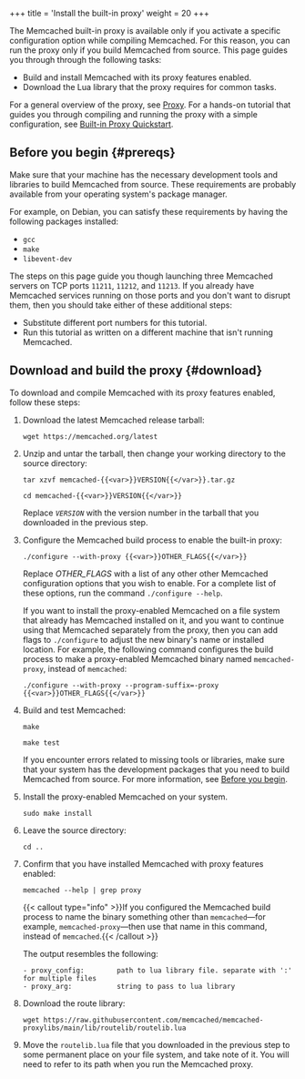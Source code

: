 +++
title = 'Install the built-in proxy'
weight = 20
+++

The Memcached built-in proxy is available only if you activate a specific configuration option while compiling Memcached. For this reason, you can run the proxy only if you build Memcached from source. This page guides you through through the following tasks:

* Build and install Memcached with its proxy features enabled.
* Download the Lua library that the proxy requires for common tasks.

For a general overview of the proxy, see [Proxy]({{<legacy_proxy_base_path>}}). For a hands-on tutorial that guides you through compiling and running the proxy with a simple configuration, see [Built-in Proxy Quickstart]({{<proxy_base_path>}}quickstart).

## Before you begin {#prereqs}

Make sure that your machine has the necessary development tools and libraries
to build Memcached from source. These requirements are probably available from your operating system's package manager.

For example, on Debian, you can satisfy these requirements by having the following packages installed:

* `gcc`
* `make`
* `libevent-dev`

The steps on this page guide you though launching three Memcached servers on TCP ports `11211`, `11212`, and `11213`. If you already have Memcached services running on those ports and you don't want to disrupt them, then you should take either of these additional steps:

* Substitute different port numbers for this tutorial.
* Run this tutorial as written on a different machine that isn't running Memcached.

## Download and build the proxy {#download}

To download and compile Memcached with its proxy features enabled, follow these steps:

1. Download the latest Memcached release tarball:

    ```console
    wget https://memcached.org/latest
    ```

1. Unzip and untar the tarball, then change your working directory to the source directory:

    ```console
    tar xzvf memcached-{{<var>}}VERSION{{</var>}}.tar.gz

    cd memcached-{{<var>}}VERSION{{</var>}}
    ```
    
    Replace <var>`VERSION`</var> with the version number in the tarball that you downloaded in the previous step.
    
1. Configure the Memcached build process to enable the built-in proxy:

    ```console
    ./configure --with-proxy {{<var>}}OTHER_FLAGS{{</var>}}
    ```
    
    Replace <var>OTHER_FLAGS</var> with a list of any other other Memcached configuration options that you wish to enable. For a complete list of these options, run the command `./configure --help`.
    
    If you want to install the proxy-enabled Memcached on a file system that already has Memcached installed on it, and you want to continue using that Memcached separately from the proxy, then you can add flags to `./configure` to adjust the new binary's name or installed location. For example, the following command configures the build process to make a proxy-enabled Memcached binary named `memcached-proxy`, instead of `memcached`:
    
    
    ```console
    ./configure --with-proxy --program-suffix=-proxy {{<var>}}OTHER_FLAGS{{</var>}}
    ```
    

1. Build and test Memcached:

    ```console
    make
    
    make test
    ```
    
    If you encounter errors related to missing tools or libraries, make sure that your system has the development packages that you need to build Memcached from source. For more information, see [Before you begin](#prereqs).
    
1. Install the proxy-enabled Memcached on your system.

    ```console
    sudo make install
    ```
    
1. Leave the source directory:

    ```console
    cd ..
    ```
   
1. Confirm that you have installed Memcached with proxy features enabled:

    ```console
    memcached --help | grep proxy
    ```
   
    {{< callout type="info" >}}If you configured the Memcached build process to name the binary something other than `memcached`—for example, `memcached-proxy`—then use that name in this command, instead of `memcached`.{{< /callout >}}
    
    The output resembles the following:
    
    ```
    - proxy_config:        path to lua library file. separate with ':' for multiple files
    - proxy_arg:           string to pass to lua library
    ```
    
1. Download the route library:

    ```console
    wget https://raw.githubusercontent.com/memcached/memcached-proxylibs/main/lib/routelib/routelib.lua
    ```

1. Move the `routelib.lua` file that you downloaded in the previous step to some permanent place on your file system, and take note of it. You will need to refer to its path when you run the Memcached proxy.
